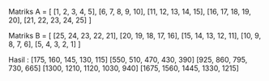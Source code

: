 Matriks A = [
    [1, 2, 3, 4, 5],
    [6, 7, 8, 9, 10],
    [11, 12, 13, 14, 15],
    [16, 17, 18, 19, 20],
    [21, 22, 23, 24, 25]
]

Matriks B = [
    [25, 24, 23, 22, 21],
    [20, 19, 18, 17, 16],
    [15, 14, 13, 12, 11],
    [10, 9, 8, 7, 6],
    [5, 4, 3, 2, 1]
]

Hasil : 
[175, 160, 145, 130, 115]
[550, 510, 470, 430, 390]
[925, 860, 795, 730, 665]
[1300, 1210, 1120, 1030, 940]
[1675, 1560, 1445, 1330, 1215]
